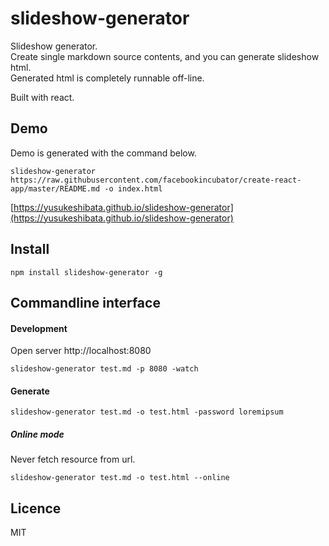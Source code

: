 slideshow-generator
=====

Slideshow generator.  
Create single markdown source contents, and you can generate slideshow html.  
Generated html is completely runnable off-line.  

Built with react.

Demo
----
Demo is generated with the command below.
```
slideshow-generator https://raw.githubusercontent.com/facebookincubator/create-react-app/master/README.md -o index.html
```

[https://yusukeshibata.github.io/slideshow-generator](https://yusukeshibata.github.io/slideshow-generator)

Install
-------

```
npm install slideshow-generator -g
```

Commandline interface
---------------------

#### Development

Open server http://localhost:8080

```
slideshow-generator test.md -p 8080 -watch
```

#### Generate

```
slideshow-generator test.md -o test.html -password loremipsum
```

##### Online mode
Never fetch resource from url.

```
slideshow-generator test.md -o test.html --online
```

Licence
-------
MIT
